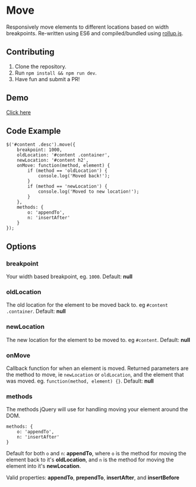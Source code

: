# Move
Responsively move elements to different locations based on width breakpoints. Re-written using ES6 and compiled/bundled using [rollup.js](https://rollupjs.org/).

## Contributing
1. Clone the repository.
2. Run `npm install && npm run dev`.
3. Have fun and submit a PR!

## Demo
[Click here](http://michaelsmyth.co.uk/demo/move/)

## Code Example
```
$('#content .desc').move({
	breakpoint: 1000,
	oldLocation: '#content .container',
	newLocation: '#content h2',
	onMove: function(method, element) {
		if (method == 'oldLocation') {
			console.log('Moved back!');
		}
		if (method == 'newLocation') {
			console.log('Moved to new location!');
		}
	},
	methods: {
		o: 'appendTo',
		n: 'insertAfter'
	}
});
```

## Options
### breakpoint
Your width based breakpoint, eg. `1000`.
Default: **null**

### oldLocation
The old location for the element to be moved back to. eg `#content .container`.
Default: **null**

### newLocation
The new location for the element to be moved to. eg `#content`.
Default: **null**

### onMove
Callback function for when an element is moved. Returned parameters are the method to move, ie `newLocation` or `oldLocation`, and the element that was moved. eg. `function(method, element) {}`.
Default: **null**

### methods
The methods jQuery will use for handling moving your element around the DOM.
```
methods: {
	o: 'appendTo',
	n: 'insertAfter'
}
```
Default for both `o` and `n`: **appendTo**, where `o` is the method for moving the element back to it's **oldLocation**, and `n` is the method for moving the element into it's **newLocation**.

Valid properties: **appendTo**, **prependTo**, **insertAfter**, and **insertBefore**
